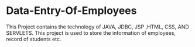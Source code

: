 # Data-Entry-Of-Employees
This Project contains the technology of JAVA, JDBC, JSP ,HTML, CSS, AND SERVLETS. This project is used to store the information of employees, record of students etc.
